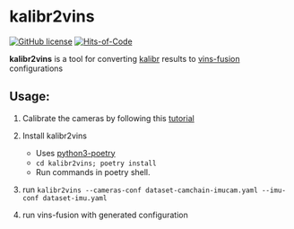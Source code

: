 # kalibr2vins

[![GitHub license](https://img.shields.io/badge/license-MIT-blue.svg)](https://github.com/alploskov/kalibr2vins/blob/master/LICENSE.txt)
[![Hits-of-Code](https://hitsofcode.com/github/alploskov/kalibr2vins?branch=main)](https://hitsofcode.com/github/alploskov/kalibr2vins/view?branch=main)

**kalibr2vins** is a tool for converting [kalibr](https://github.com/ethz-asl/kalibr) results to [vins-fusion](https://github.com/HKUST-Aerial-Robotics/VINS-Fusion) configurations

## Usage:

1. Calibrate the cameras by following this [tutorial](https://github.com/ethz-asl/kalibr/wiki/calibrating-the-vi-sensor)

2. Install kalibr2vins
    - Uses [python3-poetry](https://python-poetry.org/)
    - `cd kalibr2vins; poetry install`
    - Run commands in poetry shell.

3. run `kalibr2vins --cameras-conf dataset-camchain-imucam.yaml --imu-conf dataset-imu.yaml`

4. run vins-fusion with generated configuration

